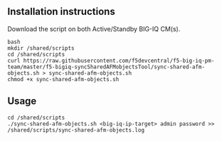 Installation instructions
-------------------------

Download the script on both Active/Standby BIG-IQ CM(s).

```
bash
mkdir /shared/scripts
cd /shared/scripts
curl https://raw.githubusercontent.com/f5devcentral/f5-big-iq-pm-team/master/f5-bigiq-syncSharedAFMobjectsTool/sync-shared-afm-objects.sh > sync-shared-afm-objects.sh
chmod +x sync-shared-afm-objects.sh
```

Usage
-----

```
cd /shared/scripts
./sync-shared-afm-objects.sh <big-iq-ip-target> admin password >> /shared/scripts/sync-shared-afm-objects.log
```
